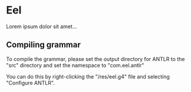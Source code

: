 # Eel

Lorem ipsum dolor sit amet...

## Compiling grammar
To compile the grammar, please set the output directory for ANTLR to the "src" directory and set the namespace to "com.eel.antlr"

You can do this by right-clicking the "/res/eel.g4" file and selecting "Configure ANTLR".
